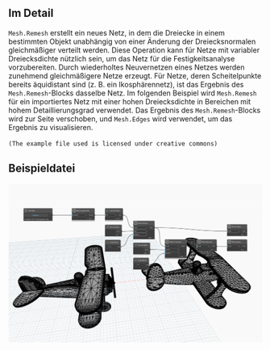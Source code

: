 ## Im Detail
`Mesh.Remesh` erstellt ein neues Netz, in dem die Dreiecke in einem bestimmten Objekt unabhängig von einer Änderung der Dreiecksnormalen gleichmäßiger verteilt werden. Diese Operation kann für Netze mit variabler Dreiecksdichte nützlich sein, um das Netz für die Festigkeitsanalyse vorzubereiten. Durch wiederholtes Neuvernetzen eines Netzes werden zunehmend gleichmäßigere Netze erzeugt. Für Netze, deren Scheitelpunkte bereits äquidistant sind (z. B. ein Ikosphärennetz), ist das Ergebnis des `Mesh.Remesh`-Blocks dasselbe Netz.
Im folgenden Beispiel wird `Mesh.Remesh` für ein importiertes Netz mit einer hohen Dreiecksdichte in Bereichen mit hohem Detaillierungsgrad verwendet. Das Ergebnis des `Mesh.Remesh`-Blocks wird zur Seite verschoben, und `Mesh.Edges` wird verwendet, um das Ergebnis zu visualisieren.

`(The example file used is licensed under creative commons)`

## Beispieldatei

![Example](./Autodesk.DesignScript.Geometry.Mesh.Remesh_img.jpg)
